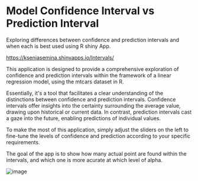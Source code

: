 # Model Confidence Interval vs Prediction Interval

Exploring differences between confidence and prediction intervals and when each is best used using R shiny App. 

https://kseniasemina.shinyapps.io/Intervals/

This application is designed to provide a comprehensive exploration of confidence and prediction intervals within the framework of a linear regression model, using the mtcars dataset in R.

Essentially, it's a tool that facilitates a clear understanding of the distinctions between confidence and prediction intervals. Confidence intervals offer insights into the certainty surrounding the average value, drawing upon historical or current data. In contrast, prediction intervals cast a gaze into the future, enabling predictions of individual values.

To make the most of this application, simply adjust the sliders on the left to fine-tune the levels of confidence and prediction according to your specific requirements.

The goal of the app is to show how many actual point are found within the intervals, and which one is more acurate at which level of alpha. 


![image](https://github.com/kksemina/Model_Interval_Examples_Rshiny/assets/73604041/930892c9-2257-45d0-9271-470fdd727685)
